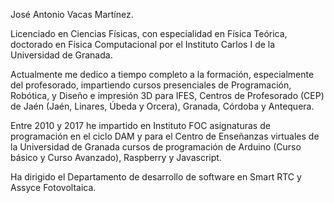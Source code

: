 José Antonio Vacas Martínez.

Licenciado en Ciencias Físicas, con especialidad en Física Teórica, doctorado en Física Computacional por el Instituto Carlos I de la Universidad de Granada.

Actualmente me dedico a tiempo completo a la formación, especialmente del profesorado, impartiendo  cursos presenciales de Programación, Robótica, y Diseño e impresión 3D para IFES, Centros de Profesorado (CEP) de Jaén (Jaén, Linares, Úbeda y Orcera), Granada, Córdoba y Antequera.

Entre 2010 y 2017 he impartido en Instituto FOC asignaturas de programación en el ciclo DAM y para el Centro de Enseñanzas virtuales de la Universidad de Granada cursos de programación de Arduino (Curso básico y Curso Avanzado), Raspberry y Javascript.

Ha dirigido el Departamento de desarrollo de software en Smart RTC y Assyce Fotovoltaica.

